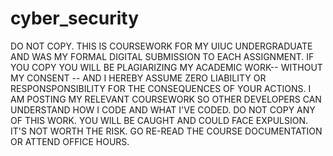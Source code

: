 # cyber_security
DO NOT COPY. THIS IS COURSEWORK FOR MY UIUC UNDERGRADUATE AND WAS MY FORMAL DIGITAL SUBMISSION TO EACH ASSIGNMENT. IF YOU COPY YOU WILL BE PLAGIARIZING MY ACADEMIC WORK-- WITHOUT MY CONSENT -- AND I HEREBY ASSUME ZERO LIABILITY OR RESPONSPONSIBILITY FOR THE CONSEQUENCES OF YOUR ACTIONS. I AM POSTING MY RELEVANT COURSEWORK SO OTHER DEVELOPERS CAN UNDERSTAND HOW I CODE AND WHAT I'VE CODED. DO NOT COPY ANY OF THIS WORK. YOU WILL BE CAUGHT AND COULD FACE EXPULSION. IT'S NOT WORTH THE RISK. GO RE-READ THE COURSE DOCUMENTATION OR ATTEND OFFICE HOURS.
